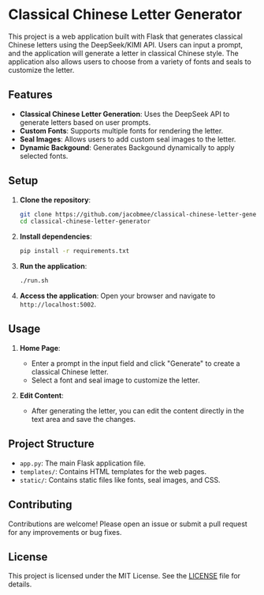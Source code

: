 # Classical Chinese Letter Generator

This project is a web application built with Flask that generates classical Chinese letters using the DeepSeek/KIMI API. Users can input a prompt, and the application will generate a letter in classical Chinese style. The application also allows users to choose from a variety of fonts and seals to customize the letter.

## Features

- **Classical Chinese Letter Generation**: Uses the DeepSeek API to generate letters based on user prompts.
- **Custom Fonts**: Supports multiple fonts for rendering the letter.
- **Seal Images**: Allows users to add custom seal images to the letter.
- **Dynamic Backgound**: Generates Backgound dynamically to apply selected fonts.

## Setup

1. **Clone the repository**:
   ```bash
   git clone https://github.com/jacobmee/classical-chinese-letter-generator.git
   cd classical-chinese-letter-generator
   ```

2. **Install dependencies**:
   ```bash
   pip install -r requirements.txt
   ```

3. **Run the application**:
   ```bash
   ./run.sh
   ```

4. **Access the application**:
   Open your browser and navigate to `http://localhost:5002`.

## Usage

1. **Home Page**:
   - Enter a prompt in the input field and click "Generate" to create a classical Chinese letter.
   - Select a font and seal image to customize the letter.

2. **Edit Content**:
   - After generating the letter, you can edit the content directly in the text area and save the changes.

## Project Structure

- `app.py`: The main Flask application file.
- `templates/`: Contains HTML templates for the web pages.
- `static/`: Contains static files like fonts, seal images, and CSS.

## Contributing

Contributions are welcome! Please open an issue or submit a pull request for any improvements or bug fixes.

## License

This project is licensed under the MIT License. See the [LICENSE](LICENSE) file for details. 
